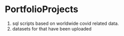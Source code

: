 # PortfolioProjects
1. sql scripts based on worldwide covid related data.
2. datasets for that have been uploaded
